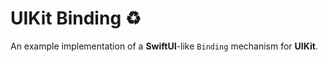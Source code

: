# UIKit Binding ♻️

An example implementation of a **SwiftUI**-like `Binding` mechanism for **UIKit**.
